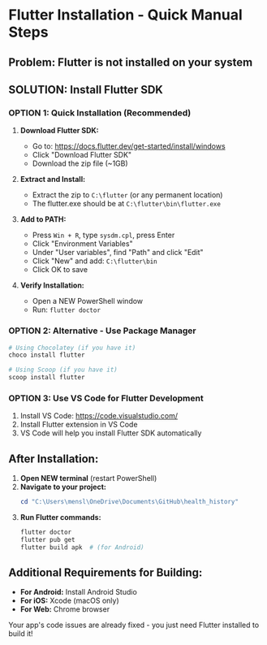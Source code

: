 # Flutter Installation - Quick Manual Steps

## Problem: Flutter is not installed on your system

## SOLUTION: Install Flutter SDK

### OPTION 1: Quick Installation (Recommended)

1. **Download Flutter SDK:**
   - Go to: https://docs.flutter.dev/get-started/install/windows
   - Click "Download Flutter SDK" 
   - Download the zip file (~1GB)

2. **Extract and Install:**
   - Extract the zip to `C:\flutter` (or any permanent location)
   - The flutter.exe should be at `C:\flutter\bin\flutter.exe`

3. **Add to PATH:**
   - Press `Win + R`, type `sysdm.cpl`, press Enter
   - Click "Environment Variables"
   - Under "User variables", find "Path" and click "Edit"
   - Click "New" and add: `C:\flutter\bin`
   - Click OK to save

4. **Verify Installation:**
   - Open a NEW PowerShell window
   - Run: `flutter doctor`

### OPTION 2: Alternative - Use Package Manager

```powershell
# Using Chocolatey (if you have it)
choco install flutter

# Using Scoop (if you have it)  
scoop install flutter
```

### OPTION 3: Use VS Code for Flutter Development

1. Install VS Code: https://code.visualstudio.com/
2. Install Flutter extension in VS Code
3. VS Code will help you install Flutter SDK automatically

## After Installation:

1. **Open NEW terminal** (restart PowerShell)
2. **Navigate to your project:**
   ```powershell
   cd "C:\Users\mensl\OneDrive\Documents\GitHub\health_history"
   ```
3. **Run Flutter commands:**
   ```powershell
   flutter doctor
   flutter pub get
   flutter build apk  # (for Android)
   ```

## Additional Requirements for Building:

- **For Android:** Install Android Studio
- **For iOS:** Xcode (macOS only)
- **For Web:** Chrome browser

Your app's code issues are already fixed - you just need Flutter installed to build it!